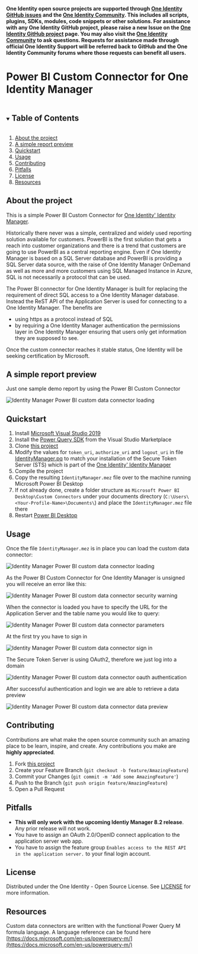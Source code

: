 **One Identity open source projects are supported through [One Identity GitHub issues](https://github.com/OneIdentity/IdentityManager.PowerBI/issues) and the [One Identity Community](https://www.oneidentity.com/community/). This includes all scripts, plugins, SDKs, modules, code snippets or other solutions. For assistance with any One Identity GitHub project, please raise a new Issue on the [One Identity GitHub project](https://github.com/OneIdentity/IdentityManager.PowerBI/issues) page. You may also visit the [One Identity Community](https://www.oneidentity.com/community/) to ask questions.  Requests for assistance made through official One Identity Support will be referred back to GitHub and the One Identity Community forums where those requests can benefit all users.**

# Power BI Custom Connector for One Identity Manager

<!-- TABLE OF CONTENTS -->
<details open="open">
  <summary><h2 style="display: inline-block">Table of Contents</h2></summary>
  <ol>
    <li><a href="#about-the-project">About the project</a></li>
    <li><a href="#preview">A simple report preview</a></li>    
    <li><a href="#quickstart">Quickstart</a></li>    
    <li><a href="#usage">Usage</a></li>
    <li><a href="#contributing">Contributing</a></li>
    <li><a href="#pitfalls">Pitfalls</a></li>
    <li><a href="#license">License</a></li>
    <li><a href="#resources">Resources</a></li>
  </ol>
</details>

<!-- ABOUT THE PROJECT -->
## About the project

This is a simple Power BI Custom Connector for [One Identity' Identity Manager](https://www.oneidentity.com/products/identity-manager/).

Historically there never was a simple, centralized and widely used reporting solution available for customers. PowerBI is the first solution that gets a reach into customer organizations and there is a trend that customers are going to use PowerBI as a central reporting engine. Even if One Identity Manager is based on a SQL Server database and PowerBI is providing a SQL Server data source, with the raise of One Identity Manager OnDemand as well as more and more customers using SQL Managed Instance in Azure, SQL is not necessarily a protocol that can be used.

The Power BI connector for One Identity Manager is built for replacing the requirement of direct SQL access to a One Identity Manager database. Instead the ReST API of the Application Server is used for connecting to a One Identity Manager. The benefits are
  - using https as a protocol instead of SQL
  - by requiring a One Identity Manager authentication the permissions layer in One Identity Manager ensuring that users only get information they are supposed to see.

Once the custom connector reaches it stable status, One Identity will be seeking certification by Microsoft.

<!-- PREVIEW -->
## A simple report preview

Just one sample demo report by using the Power BI Custom Connector

![Identity Manager Power BI custom data connector loading](img/identity_manager_power_bi_sample_report.png)

<!-- QUICKSTART -->
## Quickstart

1. Install [Microsoft Visual Studio 2019](https://visualstudio.microsoft.com/vs/)
2. Install the [Power Query SDK](https://aka.ms/powerquerysdk) from the Visual Studio Marketplace
3. Clone [this project](https://github.com/OneIdentity/IdentityManager.PowerBI)
4. Modify the values for `token_uri`, `authorize_uri` and `logout_uri` in file [IdentityManager.pq](https://github.com/OneIdentity/IdentityManager.PowerBI/blob/master/src/IdentityManager/IdentityManager.pq) to match your installation of the Secure Token Server (STS) which is part of the [One Identity' Identity Manager](https://www.oneidentity.com/products/identity-manager/)
5. Compile the project
6. Copy the resulting `IdentityManager.mez` file over to the machine running Microsoft Power BI Desktop
7. If not already done, create a folder structure as `Microsoft Power BI Desktop\Custom Connectors` under your documents directory (`C:\Users\<Your-Profile-Name>\Documents\`) and place the `IdentityManager.mez` file there
8. Restart [Power BI Desktop](https://powerbi.microsoft.com/en-us/)

<!-- USAGE EXAMPLES -->
## Usage

Once the file `IdentityManager.mez` is in place you can load the custom data connector:

![Identity Manager Power BI custom data connector loading](img/identity_manager_power_bi-_custom_data_connector_selection.png)

As the Power BI Custom Connector for One Identity Manager is unsigned you will receive an error like this:

![Identity Manager Power BI custom data connector security warning](img/identity_manager_power_bi-_custom_data_connector_security_warning.png)

When the connector is loaded you have to specify the URL for the Application Server and the table name you would like to query:

![Identity Manager Power BI custom data connector parameters](img/identity_manager_power_bi-_custom_data_connector_parameter.png)

At the first try you have to sign in

![Identity Manager Power BI custom data connector sign in](img/identity_manager_power_bi-_custom_data_sign_in.png)

The Secure Token Server is using OAuth2, therefore we just log into a domain

![Identity Manager Power BI custom data connector oauth authentication](img/identity_manager_power_bi-_custom_data_connector_oauth.png)

After successful authentication and login we are able to retrieve a data preview

![Identity Manager Power BI custom data connector data preview](img/identity_manager_power_bi-_custom_data_connector_data_preview.png)

<!-- CONTRIBUTING -->
## Contributing

Contributions are what make the open source community such an amazing place to be learn, inspire, and create. Any contributions you make are **highly appreciated**.

1. Fork [this project](https://github.com/OneIdentity/IdentityManager.PowerBI)
2. Create your Feature Branch (`git checkout -b feature/AmazingFeature`)
3. Commit your Changes (`git commit -m 'Add some AmazingFeature'`)
4. Push to the Branch (`git push origin feature/AmazingFeature`)
5. Open a Pull Request

<!-- PITFALLS -->
## Pitfalls

* **This will only work with the upcoming Identiy Manager 8.2 release**. Any prior release will not work.
* You have to assign an OAuth 2.0/OpenID connect application to the application server web app.
* You have to assign the feature group `Enables access to the REST API in the application server.` to your final login account.

<!-- LICENSE -->
## License

Distributed under the One Identity - Open Source License. See [LICENSE](LICENSE) for more information.

<!-- RESOURCES -->
## Resources

Custom data connectors are written with the functional Power Query M formula language. A language reference can be found here [https://docs.microsoft.com/en-us/powerquery-m/](https://docs.microsoft.com/en-us/powerquery-m/)
